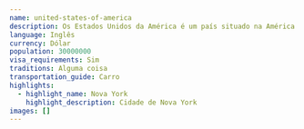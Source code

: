 ```yaml
---
name: united-states-of-america
description: Os Estados Unidos da América é um país situado na América do Norte.
language: Inglês
currency: Dólar
population: 30000000
visa_requirements: Sim
traditions: Alguma coisa
transportation_guide: Carro
highlights:
  - highlight_name: Nova York
    highlight_description: Cidade de Nova York
images: []
---
```

